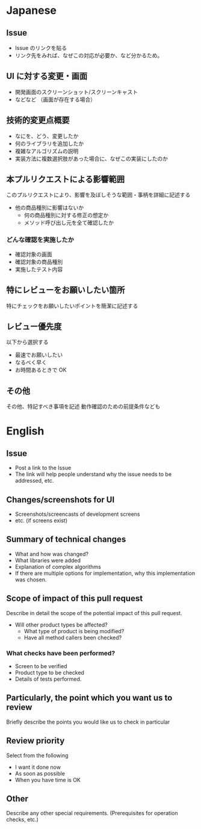 # Japanese

## Issue
- Issue のリンクを貼る
- リンク先をみれば、なぜこの対応が必要か、など分かるため。

## UI に対する変更・画面
- 開発画面のスクリーンショット/スクリーンキャスト
- などなど （画面が存在する場合）

## 技術的変更点概要
- なにを、どう、変更したか
- 何のライブラリを追加したか
- 複雑なアルゴリズムの説明
- 実装方法に複数選択肢があった場合に、なぜこの実装にしたのか

## 本プルリクエストによる影響範囲
このプルリクエストにより、影響を及ぼしそうな範囲・事柄を詳細に記述する
- 他の商品種別に影響はないか
  - 何の商品種別に対する修正の想定か
  - メソッド呼び出し元を全て確認したか

### どんな確認を実施したか
- 確認対象の画面
- 確認対象の商品種別
- 実施したテスト内容

## 特にレビューをお願いしたい箇所
特にチェックをお願いしたいポイントを簡潔に記述する

## レビュー優先度
以下から選択する
- 最速でお願いしたい
- なるべく早く
- お時間あるときで OK

## その他
その他、特記すべき事項を記述
動作確認のための前提条件なども

# English

## Issue
- Post a link to the Issue
- The link will help people understand why the issue needs to be addressed, etc.

## Changes/screenshots for UI
- Screenshots/screencasts of development screens
- etc. (if screens exist)

## Summary of technical changes
- What and how was changed?
- What libraries were added
- Explanation of complex algorithms
- If there are multiple options for implementation, why this implementation was chosen.

## Scope of impact of this pull request
Describe in detail the scope of the potential impact of this pull request.
- Will other product types be affected?
  - What type of product is being modified?
  - Have all method callers been checked?

### What checks have been performed?
- Screen to be verified
- Product type to be checked
- Details of tests performed.

## Particularly, the point which you want us to review
Briefly describe the points you would like us to check in particular

## Review priority
Select from the following
- I want it done now
- As soon as possible
- When you have time is OK

## Other
Describe any other special requirements.
(Prerequisites for operation checks, etc.)